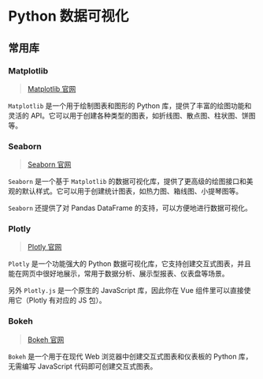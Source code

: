 # Python 数据可视化

## 常用库

### Matplotlib

> [Matplotlib 官网](https://matplotlib.org/)

`Matplotlib` 是一个用于绘制图表和图形的 Python 库，提供了丰富的绘图功能和灵活的 API。它可以用于创建各种类型的图表，如折线图、散点图、柱状图、饼图等。

### Seaborn

> [Seaborn 官网](https://seaborn.pydata.org/)

`Seaborn` 是一个基于 `Matplotlib` 的数据可视化库，提供了更高级的绘图接口和美观的默认样式。它可以用于创建统计图表，如热力图、箱线图、小提琴图等。

`Seaborn` 还提供了对 Pandas DataFrame 的支持，可以方便地进行数据可视化。

### Plotly

> [Plotly 官网](https://plotly.com/python/)

`Plotly` 是一个功能强大的 Python 数据可视化库，它支持创建交互式图表，并且能在网页中很好地展示，常用于数据分析、展示型报表、仪表盘等场景。

另外 `Plotly.js` 是一个原生的 JavaScript 库，因此你在 Vue 组件里可以直接使用它（Plotly 有对应的 JS 包）。

### Bokeh

> [Bokeh 官网](https://bokeh.org/)

`Bokeh` 是一个用于在现代 Web 浏览器中创建交互式图表和仪表板的 Python 库，无需编写 JavaScript 代码即可创建交互式图表。
